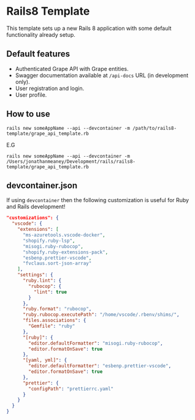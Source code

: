 # Rails8 Template
This template sets up a new Rails 8 application with some default functionality already setup.

## Default features
- Authenticated Grape API with Grape entities.
- Swagger documentation available at `/api-docs` URL (in development only).
- User registration and login.
- User profile.

## How to use

```
rails new someAppName --api --devcontainer -m /path/to/rails8-template/grape_api_template.rb
```

E.G

```
rails new someAppName --api --devcontainer -m /Users/jonathanmeaney/Development/rails/rails8-template/grape_api_template.rb
```

## devcontainer.json
If using `devcontainer` then the following customization is useful for Ruby and Rails development!

```json
"customizations": {
  "vscode": {
    "extensions": [
      "ms-azuretools.vscode-docker",
      "shopify.ruby-lsp",
      "misogi.ruby-rubocop",
      "shopify.ruby-extensions-pack",
      "esbenp.prettier-vscode",
      "fvclaus.sort-json-array"
    ],
    "settings": {
      "ruby.lint": {
        "rubocop": {
          "lint": true
        }
      },
      "ruby.format": "rubocop",
      "ruby.rubocop.executePath": "/home/vscode/.rbenv/shims/",
      "files.associations": {
        "Gemfile": "ruby"
      },
      "[ruby]": {
        "editor.defaultFormatter": "misogi.ruby-rubocop",
        "editor.formatOnSave": true
      },
      "[yaml, yml]": {
        "editor.defaultFormatter": "esbenp.prettier-vscode",
        "editor.formatOnSave": true
      },
      "prettier": {
        "configPath": "prettierrc.yaml"
      }
    }
  }
}
```
